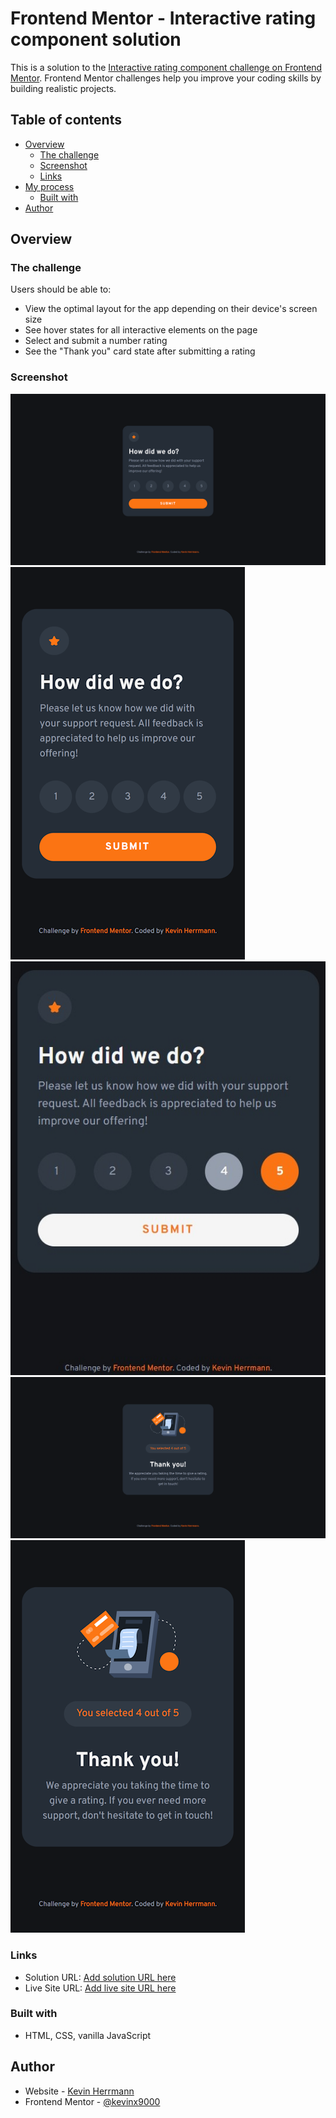 # Frontend Mentor - Interactive rating component solution

This is a solution to the [Interactive rating component challenge on Frontend Mentor](https://www.frontendmentor.io/challenges/interactive-rating-component-koxpeBUmI). Frontend Mentor challenges help you improve your coding skills by building realistic projects. 

## Table of contents

- [Overview](#overview)
  - [The challenge](#the-challenge)
  - [Screenshot](#screenshot)
  - [Links](#links)
- [My process](#my-process)
  - [Built with](#built-with)
- [Author](#author)

## Overview

### The challenge

Users should be able to:

- View the optimal layout for the app depending on their device's screen size
- See hover states for all interactive elements on the page
- Select and submit a number rating
- See the "Thank you" card state after submitting a rating

### Screenshot

![](/my-screenshots/my-desktop-screenshot-1440.png)
![](/my-screenshots/my-mobile-screenshot-375.png)
![](/my-screenshots/my-hover-active-states.jpg)
![](/my-screenshots/my-desktop-screenshot-1440b.png)
![](/my-screenshots/my-mobile-screenshot-375b.png)


### Links

- Solution URL: [Add solution URL here](https://github.com/kevinx9000/interactive-rating-component)
- Live Site URL: [Add live site URL here](https://kevinx9000.github.io/interactive-rating-component)

### Built with

- HTML, CSS, vanilla JavaScript

## Author

- Website - [Kevin Herrmann](https://www.kevinherrmann.quest)
- Frontend Mentor - [@kevinx9000](https://www.frontendmentor.io/profile/kevinx9000)